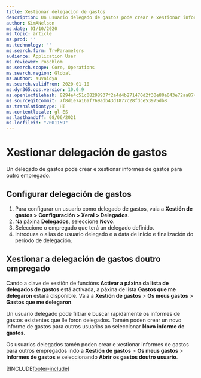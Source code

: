 ```yaml
---
title: Xestionar delegación de gastos
description: Un usuario delegado de gastos pode crear e xestionar informes de gastos para outro empregado da organización.
author: KimANelson
ms.date: 01/10/2020
ms.topic: article
ms.prod: ''
ms.technology: ''
ms.search.form: TrvParameters
audience: Application User
ms.reviewer: roschlom
ms.search.scope: Core, Operations
ms.search.region: Global
ms.author: suvaidya
ms.search.validFrom: 2020-01-10
ms.dyn365.ops.version: 10.0.9
ms.openlocfilehash: 8294e4c51c08298937f2a4d4b271470d2f30e80a043e72aa874aa91306ac6712
ms.sourcegitcommit: 7f8d1e7a16af769adb43d1877c28fdce53975db8
ms.translationtype: HT
ms.contentlocale: gl-ES
ms.lasthandoff: 08/06/2021
ms.locfileid: "7001159"
---
```

# <a name="manage-expense-delegation"></a>Xestionar delegación de gastos

Un delegado de gastos pode crear e xestionar informes de gastos para outro empregado.

## <a name="configure-expense-delegation"></a>Configurar delegación de gastos

1. Para configurar un usuario como delegado de gastos, vaia a **Xestión de gastos > Configuración > Xeral > Delegados**.
2. Na páxina **Delegados**, seleccione **Novo**.
3. Seleccione o empregado que terá un delegado definido. 
4. Introduza o alias do usuario delegado e a data de inicio e finalización do período de delegación.

## <a name="manage-expense-delegation-for-another-employee"></a>Xestionar a delegación de gastos doutro empregado

Cando a clave de xestión de funcións **Activar a páxina da lista de delegados de gastos** está activada, a páxina de lista **Gastos que me delegaron** estará dispoñible. Vaia a **Xestión de gastos** > **Os meus gastos** > **Gastos que me delegaron**.

Un usuario delegado pode filtrar e buscar rapidamente os informes de gastos existentes que lle foron delegados. Tamén poden crear un novo informe de gastos para outros usuarios ao seleccionar **Novo informe de gastos**.

Os usuarios delegados tamén poden crear e xestionar informes de gastos para outros empregados indo a **Xestión de gastos** > **Os meus gastos** > **Informes de gastos** e seleccionando **Abrir os gastos doutro usuario**.


[!INCLUDE[footer-include](../includes/footer-banner.md)]